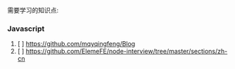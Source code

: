 需要学习的知识点:

### Javascript

1. [ ] https://github.com/mqyqingfeng/Blog
2. [ ] https://github.com/ElemeFE/node-interview/tree/master/sections/zh-cn
